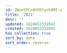 ```yaml
---
id: ZWue5PCs0tM3YyoS0MI-x
title: '2021'
desc: ''
updated: 1624852332042
created: 1624852332042
has_collection: true
sort_by: date
sort_order: reverse
---
```


